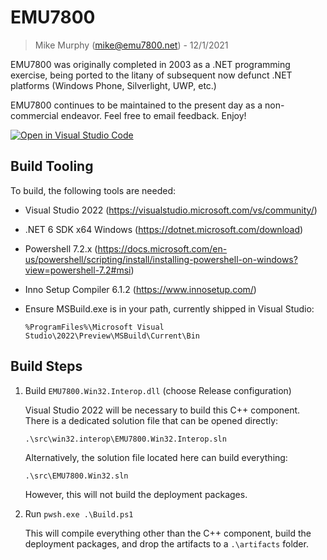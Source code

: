 # EMU7800
> Mike Murphy (mike@emu7800.net) - 12/1/2021

EMU7800 was originally completed in 2003 as a .NET programming exercise,
being ported to the litany of subsequent now defunct .NET platforms (Windows Phone, Silverlight, UWP, etc.)

EMU7800 continues to be maintained to the present day as a non-commercial endeavor.
Feel free to email feedback.
Enjoy!

[![Open in Visual Studio Code](https://open.vscode.dev/badges/open-in-vscode.svg)](https://open.vscode.dev/emu7800/emu7800.github.io)

## Build Tooling

To build, the following tools are needed:

- Visual Studio 2022 (https://visualstudio.microsoft.com/vs/community/)

- .NET 6 SDK x64 Windows (https://dotnet.microsoft.com/download)

- Powershell 7.2.x (https://docs.microsoft.com/en-us/powershell/scripting/install/installing-powershell-on-windows?view=powershell-7.2#msi)

- Inno Setup Compiler 6.1.2 (https://www.innosetup.com/)

- Ensure MSBuild.exe is in your path, currently shipped in Visual Studio:

  ``%ProgramFiles%\Microsoft Visual Studio\2022\Preview\MSBuild\Current\Bin``

## Build Steps

1. Build ``EMU7800.Win32.Interop.dll`` (choose Release configuration)

    Visual Studio 2022 will be necessary to build this C++ component. There is a dedicated solution file that can be opened directly:

    `.\src\win32.interop\EMU7800.Win32.Interop.sln`
    
    Alternatively, the solution file located here can build everything:

    `.\src\EMU7800.Win32.sln`

    However, this will not build the deployment packages.

2. Run ``pwsh.exe .\Build.ps1``

    This will compile everything other than the C++ component, build the deployment packages, and drop the artifacts to a `.\artifacts` folder.
